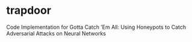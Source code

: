 # trapdoor
Code Implementation for Gotta Catch ’Em All: Using Honeypots to Catch Adversarial Attacks on Neural Networks
